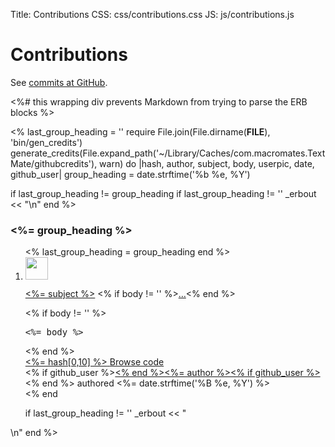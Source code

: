 Title: Contributions
CSS: css/contributions.css
JS: js/contributions.js

# Contributions

See [commits at GitHub][1].

<div>
<%# this wrapping div prevents Markdown from trying to parse the ERB blocks %>

<%
last_group_heading = ''
require File.join(File.dirname(__FILE__), 'bin/gen_credits')
generate_credits(File.expand_path('~/Library/Caches/com.macromates.TextMate/githubcredits'), warn) do |hash, author, subject, body, userpic, date, github_user|
  group_heading = date.strftime('%b %e, %Y')

  if last_group_heading != group_heading
    if last_group_heading != ''
        _erbout << "</ol>\n"
    end
%>
<h3 class="commit-group-heading"><%= group_heading %></h3>

<ol class="commit-group">
<%
    last_group_heading = group_heading
  end
%>
  <li class="commit commit-group-item">
    <img class="gravatar" src="<%= userpic %>" height="36" width="36">
    <p class="commit-title">
      <a href="https://github.com/textmate/textmate/commit/<%= hash %>" class="message"><%= subject %></a>
      <% if body != '' %><span class="hidden-text-expander inline"><a href="javascript:;" class="js-details-target">…</a></span><% end %>
    </p>
    <% if body != '' %><div class="commit-desc"><pre><%= body %></pre></div><% end %>
    <div class="commit-meta">
      <div class="commit-links">
        <a href="https://github.com/textmate/textmate/commit/<%= hash %>" class="gobutton">
          <span class="sha"><%= hash[0,10] %><span class="mini-icon mini-icon-arr-right-mini"></span></span>
        </a>
        <a href="https://github.com/textmate/textmate/tree/<%= hash %>" class="browse-button" title="Browse the code at this point in the history" rel="nofollow">Browse code <span class="mini-icon mini-icon-arr-right"></span></a>
      </div>
      <div class="authorship">
        <span class="author-name"><% if github_user %><a href="http://github.com/<%= github_user %>"><% end %><%= author %><% if github_user %></a><% end %></span>
        authored <time class="js-relative-date" datetime="<%= date.strftime('%Y-%m-%dT%H:%M:%S%:z') %>" title="<%= date.strftime('%Y-%m-%d %H:%M:%S') %>"><%= date.strftime('%B %e, %Y') %></time>
      </div>
    </div>
  </li>
<%
end

if last_group_heading != ''
    _erbout << "</ol>\n"
end
%>
</div>

[1]: https://github.com/textmate/textmate/commits/master
